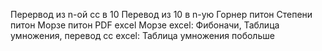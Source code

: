 Перервод из n-ой сс в 10
Перевод из 10 в n-ую
Горнер питон
Степени питон
Морзе питон
PDF
excel Морзе
excel: Фибоначи, Таблица умножения, перевод сс
excel: Таблица умножения побольше
